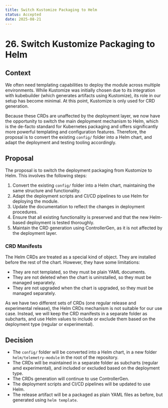 ```yaml
---
title: Switch Kustomize Packaging to Helm
status: Accepted
date: 2025-08-21
---
```


# 26. Switch Kustomize Packaging to Helm

## Context

We often need templating capabilities to deploy the module across multiple environments. While Kustomize was initially chosen due to its integration with kubebuilder (which generates artifacts using Kustomize), its role in our setup has become minimal. At this point, Kustomize is only used for CRD generation.

Because these CRDs are unaffected by the deployment layer, we now have the opportunity to switch the main deployment mechanism to Helm, which is the de-facto standard for Kubernetes packaging and offers significantly more powerful templating and configuration features. Therefore, the proposal is to convert the existing `config/` folder into a Helm chart, and adapt the deployment and testing tooling accordingly.

## Proposal

The proposal is to switch the deployment packaging from Kustomize to Helm. This involves the following steps:
1. Convert the existing `config/` folder into a Helm chart, maintaining the same structure and functionality.
2. Adapt the deployment scripts and CI/CD pipelines to use Helm for deploying the module.
3. Update the documentation to reflect the changes in deployment procedures.
4. Ensure that all existing functionality is preserved and that the new Helm-based deployment is tested thoroughly.
5. Maintain the CRD generation using ControllerGen, as it is not affected by the deployment layer.

### CRD Manifests
The Helm CRDs are treated as a special kind of object. They are installed before the rest of the chart. However, they have some limitations:
- They are not templated, so they must be plain YAML documents.
- They are not deleted when the chart is uninstalled, so they must be managed separately.
- They are not upgraded when the chart is upgraded, so they must be managed separately.

As we have two different sets of CRDs (one regular release and experimental release), the Helm CRDs mechanism is not suitable for our use case. Instead, we will keep the CRD manifests in a separate folder as subcharts, and use Helm values to include or exclude them based on the deployment type (regular or experimental).


## Decision
- The `config/` folder will be converted into a Helm chart, in a new folder `helm/telemetry-module` in the root of the repository.
- The CRDs will be maintained in a separate folder as subcharts (regular amd experimental), and included or excluded based on the deployment type.
- The CRDs generation will continue to use ControllerGen.
- The deployment scripts and CI/CD pipelines will be updated to use Helm.
- The release artifact will be a packaged as plain YAML files as before, but generated using `helm template`.